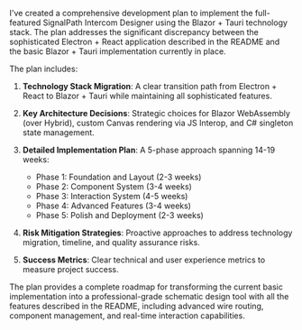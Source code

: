 I've created a comprehensive development plan to implement the full-featured SignalPath Intercom Designer using the Blazor + Tauri technology stack. The plan addresses the significant discrepancy between the sophisticated Electron + React application described in the README and the basic Blazor + Tauri implementation currently in place.

The plan includes:

1. **Technology Stack Migration**: A clear transition path from Electron + React to Blazor + Tauri while maintaining all sophisticated features.

2. **Key Architecture Decisions**: Strategic choices for Blazor WebAssembly (over Hybrid), custom Canvas rendering via JS Interop, and C# singleton state management.

3. **Detailed Implementation Plan**: A 5-phase approach spanning 14-19 weeks:
   - Phase 1: Foundation and Layout (2-3 weeks)
   - Phase 2: Component System (3-4 weeks)
   - Phase 3: Interaction System (4-5 weeks)
   - Phase 4: Advanced Features (3-4 weeks)
   - Phase 5: Polish and Deployment (2-3 weeks)

4. **Risk Mitigation Strategies**: Proactive approaches to address technology migration, timeline, and quality assurance risks.

5. **Success Metrics**: Clear technical and user experience metrics to measure project success.

The plan provides a complete roadmap for transforming the current basic implementation into a professional-grade schematic design tool with all the features described in the README, including advanced wire routing, component management, and real-time interaction capabilities.